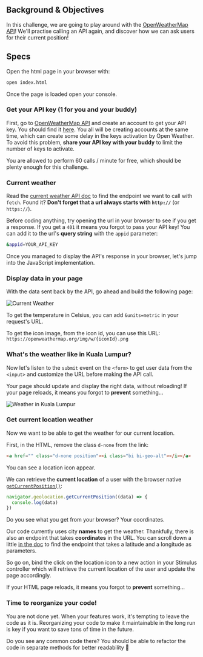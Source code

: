 ## Background & Objectives

In this challenge, we are going to play around with the [OpenWeatherMap API](https://openweathermap.org/)! We'll practise calling an API again, and discover how we can ask users for their current position!

## Specs

Open the html page in your browser with:

```bash
open index.html
```

Once the page is loaded open your console.

### Get your API key (1 for you and your buddy)

First, go to [OpenWeatherMap API](https://home.openweathermap.org/) and create an account to get your API key. You should find it [here](https://home.openweathermap.org/api_keys). You all will be creating accounts at the same time, which can create some delay in the keys activation by Open Weather. To avoid this problem, **share your API key with your buddy** to limit the number of keys to activate.

You are allowed to perform 60 calls / minute for free, which should be plenty enough for this challenge.

### Current weather

Read the [current weather API doc](https://openweathermap.org/current) to find the endpoint we want to call with `fetch`. Found it? **Don't forget that a url always starts with `http://`** (or `https://`).

Before coding anything, try opening the url in your browser to see if you get a response. If you get a `401` it means you forgot to pass your API key! You can add it to the url's **query string** with the `appid` parameter:

```bash
&appid=YOUR_API_KEY
```

Once you managed to display the API's response in your browser, let's jump into the JavaScript implementation.

### Display data in your page

With the data sent back by the API, go ahead and build the following page:

![Current Weather](https://raw.githubusercontent.com/lewagon/fullstack-images/master/frontend/weather_api.png)

To get the temperature in Celsius, you can add `&units=metric` in your request's URL.

To get the icon image, from the icon id, you can use this URL: `https://openweathermap.org/img/w/{iconId}.png`

### What's the weather like in Kuala Lumpur?

Now let's listen to the `submit` event on the `<form>` to get user data from the `<input>` and customize the URL before making the API call.

Your page should update and display the right data, without reloading! If your page reloads, it means you forgot to **prevent** something...

![Weather in Kuala Lumpur](https://raw.githubusercontent.com/lewagon/fullstack-images/master/frontend/weather_in_kuala_lumpur.png)

### Get current location weather

Now we want to be able to get the weather for our current location.

First, in the HTML, remove the class `d-none` from the link:

```html
<a href="" class="d-none position"><i class="bi bi-geo-alt"></i></a>
```

You can see a location icon appear.

We can retrieve the **current location** of a user with the browser native [`getCurrentPosition()`](https://developer.mozilla.org/en-US/docs/Web/API/Geolocation/getCurrentPosition):

```javascript
navigator.geolocation.getCurrentPosition((data) => {
  console.log(data)
})
```

Do you see what you get from your browser? Your coordinates.

Our code currently uses city **names** to get the weather. Thankfully, there is also an endpoint that takes **coordinates** in the URL. You can scroll down a little [in the doc](https://openweathermap.org/current) to find the endpoint that takes a latitude and a longitude as parameters.

So go on, bind the click on the location icon to a new action in your Stimulus controller which will retrieve the current location of the user and update the page accordingly.

If your HTML page reloads, it means you forgot to **prevent** something...

### Time to reorganize your code!

You are not done yet. When your features work, it's tempting to leave the code as it is. Reorganizing your code to make it maintainable in the long run is key if you want to save tons of time in the future.

Do you see any common code there? You should be able to refactor the code in separate methods for better readability 🙌
